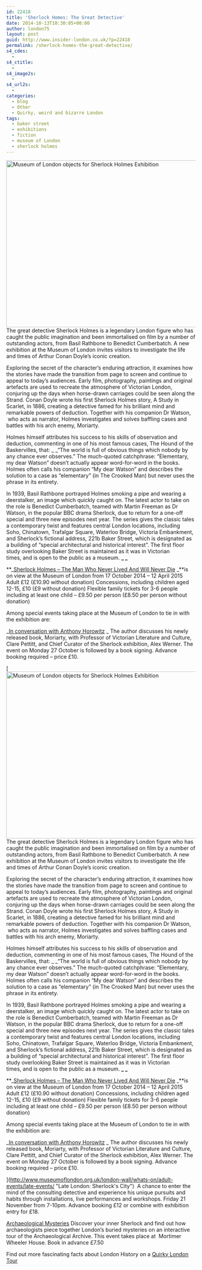 ```yaml
---
id: 22418
title: 'Sherlock Homes: The Great Detective'
date: 2014-10-13T10:30:05+00:00
author: london75
layout: post
guid: http://www.insider-london.co.uk/?p=22418
permalink: /sherlock-homes-the-great-detective/
s4_cdes:
  - 
s4_ctitle:
  - 
s4_image2s:
  - 
s4_url2s:
  - 
categories:
  - blog
  - Other
  - Quirky, weird and bizarre London
tags:
  - baker street
  - exhibitions
  - fiction
  - museum of London
  - sherlock holmes
---
```

[<img class="aligncenter size-full wp-image-22962" src="http://www.insider-london.co.uk/wp-content/uploads/2014/09/rsz_sherlock_mini.jpg" alt="Museum of London objects for Sherlock Holmes Exhibition" width="569" height="443" />](http://www.insider-london.co.uk/wp-content/uploads/2014/09/rsz_sherlock_mini.jpg) The great detective Sherlock Holmes is a legendary London figure who has caught the public imagination and been immortalised on film by a number of outstanding actors, from Basil Rathbone to Benedict Cumberbatch. A new exhibition at the Museum of London invites visitors to investigate the life and times of Arthur Conan Doyle’s iconic creation.

Exploring the secret of the character’s enduring attraction, it examines how the stories have made the transition from page to screen and continue to appeal to today’s audiences. Early film, photography, paintings and original artefacts are used to recreate the atmosphere of Victorian London, conjuring up the days when horse-drawn carriages could be seen along the Strand. Conan Doyle wrote his first Sherlock Holmes story, A Study in Scarlet, in 1886, creating a detective famed for his brilliant mind and remarkable powers of deduction. Together with his companion Dr Watson,  who acts as narrator, Holmes investigates and solves baffling cases and battles with his arch enemy, Moriarty.

Holmes himself attributes his success to his skills of observation and deduction, commenting in one of his most famous cases, The Hound of the Baskervilles, that: _ _“The world is full of obvious things which nobody by any chance ever observes.&#8221; The much-quoted catchphrase: “Elementary, my dear Watson” doesn’t actually appear word-for-word in the books. Holmes often calls his companion “My dear Watson” and describes the solution to a case as “elementary” (in The Crooked Man) but never uses the phrase in its entirety.

In 1939, Basil Rathbone portrayed Holmes smoking a pipe and wearing a deerstalker, an image which quickly caught on. The latest actor to take on the role is Benedict Cumberbatch, teamed with Martin Freeman as Dr Watson, in the popular BBC drama Sherlock, due to return for a one-off special and three new episodes next year. The series gives the classic tales a contemporary twist and features central London locations, including Soho, Chinatown, Trafalgar Square, Waterloo Bridge, Victoria Embankment, and Sherlock’s fictional address, 221b Baker Street, which is designated as a building of &#8220;special architectural and historical interest&#8221;. The first floor study overlooking Baker Street is maintained as it was in Victorian times, and is open to the public as a museum. **_ _**

**_[Sherlock Holmes &#8211; The Man Who Never Lived And Will Never Die](http://www.museumoflondon.org.uk/london-wall/whats-on/exhibitions-displays/sherlock-holmes/#sthash.XbUz2VkB.dpuf "Sherlock Holmes - The Man Who Never Lived And Who Will Never Die") _**is on view at the Museum of London from 17 October 2014 &#8211; 12 April 2015 Adult £12 (£10.90 without donation) Concessions, including children aged 12-15, £10 (£9 without donation) Flexible family tickets for 3-6 people including at least one child &#8211; £9.50 per person (£8.50 per person without donation)

Among special events taking place at the Museum of London to tie in with the exhibition are:

_[In conversation with Anthony Horowitz](http://www.museumoflondon.org.uk/london-wall/whats-on/adult-events/talks-and-workshops/#sthash.XUUJyQyI.dpuf%20 "In Conversation with Anthony Horowitz") _ The author discusses his newly released book, Moriarty, with Professor of Victorian Literature and Culture, Clare Pettitt, and Chief Curator of the Sherlock exhibition, Alex Werner. The event on Monday 27 October is followed by a book signing. Advance booking required – price £10.

[[<img class="aligncenter size-full wp-image-22962" src="http://www.insider-london.co.uk/wp-content/uploads/2014/09/rsz_sherlock_mini.jpg" alt="Museum of London objects for Sherlock Holmes Exhibition" width="569" height="443" />](http://www.insider-london.co.uk/wp-content/uploads/2014/09/rsz_sherlock_mini.jpg) The great detective Sherlock Holmes is a legendary London figure who has caught the public imagination and been immortalised on film by a number of outstanding actors, from Basil Rathbone to Benedict Cumberbatch. A new exhibition at the Museum of London invites visitors to investigate the life and times of Arthur Conan Doyle’s iconic creation.

Exploring the secret of the character’s enduring attraction, it examines how the stories have made the transition from page to screen and continue to appeal to today’s audiences. Early film, photography, paintings and original artefacts are used to recreate the atmosphere of Victorian London, conjuring up the days when horse-drawn carriages could be seen along the Strand. Conan Doyle wrote his first Sherlock Holmes story, A Study in Scarlet, in 1886, creating a detective famed for his brilliant mind and remarkable powers of deduction. Together with his companion Dr Watson,  who acts as narrator, Holmes investigates and solves baffling cases and battles with his arch enemy, Moriarty.

Holmes himself attributes his success to his skills of observation and deduction, commenting in one of his most famous cases, The Hound of the Baskervilles, that: _ _“The world is full of obvious things which nobody by any chance ever observes.&#8221; The much-quoted catchphrase: “Elementary, my dear Watson” doesn’t actually appear word-for-word in the books. Holmes often calls his companion “My dear Watson” and describes the solution to a case as “elementary” (in The Crooked Man) but never uses the phrase in its entirety.

In 1939, Basil Rathbone portrayed Holmes smoking a pipe and wearing a deerstalker, an image which quickly caught on. The latest actor to take on the role is Benedict Cumberbatch, teamed with Martin Freeman as Dr Watson, in the popular BBC drama Sherlock, due to return for a one-off special and three new episodes next year. The series gives the classic tales a contemporary twist and features central London locations, including Soho, Chinatown, Trafalgar Square, Waterloo Bridge, Victoria Embankment, and Sherlock’s fictional address, 221b Baker Street, which is designated as a building of &#8220;special architectural and historical interest&#8221;. The first floor study overlooking Baker Street is maintained as it was in Victorian times, and is open to the public as a museum. **_ _**

**_[Sherlock Holmes &#8211; The Man Who Never Lived And Will Never Die](http://www.museumoflondon.org.uk/london-wall/whats-on/exhibitions-displays/sherlock-holmes/#sthash.XbUz2VkB.dpuf "Sherlock Holmes - The Man Who Never Lived And Who Will Never Die") _**is on view at the Museum of London from 17 October 2014 &#8211; 12 April 2015 Adult £12 (£10.90 without donation) Concessions, including children aged 12-15, £10 (£9 without donation) Flexible family tickets for 3-6 people including at least one child &#8211; £9.50 per person (£8.50 per person without donation)

Among special events taking place at the Museum of London to tie in with the exhibition are:

_[In conversation with Anthony Horowitz](http://www.museumoflondon.org.uk/london-wall/whats-on/adult-events/talks-and-workshops/#sthash.XUUJyQyI.dpuf%20 "In Conversation with Anthony Horowitz") _ The author discusses his newly released book, Moriarty, with Professor of Victorian Literature and Culture, Clare Pettitt, and Chief Curator of the Sherlock exhibition, Alex Werner. The event on Monday 27 October is followed by a book signing. Advance booking required – price £10.

](http://www.museumoflondon.org.uk/london-wall/whats-on/adult-events/late-events/ "Late London: Sherlock's City")  A chance to enter the mind of the consulting detective and experience his unique pursuits and habits through installations, live performances and workshops. Friday 21 November from 7-10pm. Advance booking £12 or combine with exhibition entry for £18.

[Archaeological Mysteries](http://www.museumoflondon.org.uk/london-wall/whats-on/adult-events/talks-and-workshops/#sthash.XUUJyQyI.dpuf%20 "rchaeological Mysteries") Discover your inner Sherlock and find out how archaeologists piece together London’s buried mysteries on an interactive tour of the Archaeological Archive. This event takes place at  Mortimer Wheeler House. Book in advance £7.50

Find out more fascinating facts about London History on a [Quirky London Tour](http://www.insider-london.co.uk/quirky-weird-london-walking-tours/ "Quirky London Walking Tour")